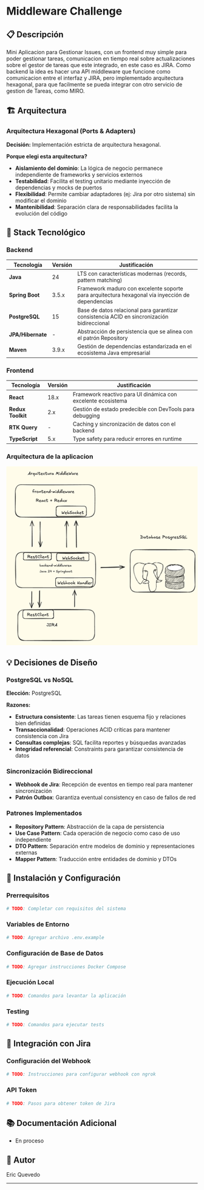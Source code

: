 # Middleware Challenge

## 📋 Descripción
Mini Aplicacion para Gestionar Issues, con un frontend muy simple para poder gestionar tareas, comunicacion en tiempo real sobre actualizaciones sobre el gestor de tareas que este integrado, en este caso es JIRA. Como backend la idea es hacer una API middleware que funcione como comunicacion entre el interfaz y JIRA, pero implementado arquitectura hexagonal, para que facilmente se pueda integrar con otro servicio de gestion de Tareas, como MIRO.

## 🏗️ Arquitectura

### Arquitectura Hexagonal (Ports & Adapters)
**Decisión:** Implementación estricta de arquitectura hexagonal.

**Porque elegi esta arquitectura?** 
- **Aislamiento del dominio**: La lógica de negocio permanece independiente de frameworks y servicios externos
- **Testabilidad**: Facilita el testing unitario mediante inyección de dependencias y mocks de puertos
- **Flexibilidad**: Permite cambiar adaptadores (ej: Jira por otro sistema) sin modificar el dominio
- **Mantenibilidad**: Separación clara de responsabilidades facilita la evolución del código

## 🔧 Stack Tecnológico

### Backend

| Tecnología | Versión | Justificación |
|------------|---------|---------------|
| **Java** | 24 | LTS con características modernas (records, pattern matching) |
| **Spring Boot** | 3.5.x | Framework maduro con excelente soporte para arquitectura hexagonal vía inyección de dependencias |
| **PostgreSQL** | 15 | Base de datos relacional para garantizar consistencia ACID en sincronización bidireccional |
| **JPA/Hibernate** | - | Abstracción de persistencia que se alinea con el patrón Repository |
| **Maven** | 3.9.x | Gestión de dependencias estandarizada en el ecosistema Java empresarial |

### Frontend

| Tecnología | Versión | Justificación |
|------------|---------|---------------|
| **React** | 18.x | Framework reactivo para UI dinámica con excelente ecosistema |
| **Redux Toolkit** | 2.x | Gestión de estado predecible con DevTools para debugging |
| **RTK Query** | - | Caching y sincronización de datos con el backend |
| **TypeScript** | 5.x | Type safety para reducir errores en runtime |

### Arquitectura de la aplicacion

![Aquitectura](arquitecturabase.png)

## 💡 Decisiones de Diseño

### PostgreSQL vs NoSQL
**Elección:** PostgreSQL

**Razones:**
- **Estructura consistente**: Las tareas tienen esquema fijo y relaciones bien definidas
- **Transaccionalidad**: Operaciones ACID críticas para mantener consistencia con Jira
- **Consultas complejas**: SQL facilita reportes y búsquedas avanzadas
- **Integridad referencial**: Constraints para garantizar consistencia de datos

### Sincronización Bidireccional
- **Webhook de Jira**: Recepción de eventos en tiempo real para mantener sincronización
- **Patrón Outbox**: Garantiza eventual consistency en caso de fallos de red

### Patrones Implementados
- **Repository Pattern**: Abstracción de la capa de persistencia
- **Use Case Pattern**: Cada operación de negocio como caso de uso independiente
- **DTO Pattern**: Separación entre modelos de dominio y representaciones externas
- **Mapper Pattern**: Traducción entre entidades de dominio y DTOs

## 🚀 Instalación y Configuración

### Prerrequisitos
```bash
# TODO: Completar con requisitos del sistema
```

### Variables de Entorno
```bash
# TODO: Agregar archivo .env.example
```

### Configuración de Base de Datos
```bash
# TODO: Agregar instrucciones Docker Compose
```

### Ejecución Local
```bash
# TODO: Comandos para levantar la aplicación
```

### Testing
```bash
# TODO: Comandos para ejecutar tests
```

## 🔌 Integración con Jira

### Configuración del Webhook
```bash
# TODO: Instrucciones para configurar webhook con ngrok
```

### API Token
```bash
# TODO: Pasos para obtener token de Jira
```

## 📚 Documentación Adicional

- En proceso

## 👤 Autor
Eric Quevedo

---
